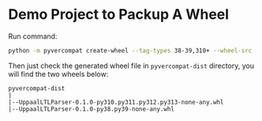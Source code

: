 Demo Project to Packup A Wheel
==============================

Run command:

```sh
python -m pyvercompat create-wheel --tag-types 38-39,310+ --wheel-src .\UppaalLTLParser\,.\README.md,.\setup.py --ignored-files .pyc
```

Then just check the generated wheel file in `pyvercompat-dist` directory, you will find the two wheels below:

```shell
pyvercompat-dist
|
|--UppaalLTLParser-0.1.0-py310.py311.py312.py313-none-any.whl
|--UppaalLTLParser-0.1.0-py38.py39-none-any.whl
```
